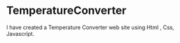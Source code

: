 # TemperatureConverter
I have created a Temperature Converter web site  using Html , Css,  Javascript.
